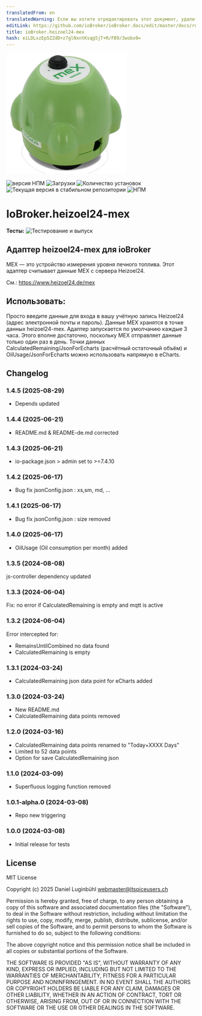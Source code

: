 ```yaml
---
translatedFrom: en
translatedWarning: Если вы хотите отредактировать этот документ, удалите поле «translationFrom», в противном случае этот документ будет снова автоматически переведен
editLink: https://github.com/ioBroker/ioBroker.docs/edit/master/docs/ru/adapterref/iobroker.heizoel24-mex/README.md
title: ioBroker.heizoel24-mex
hash: eiLDLxzEp5ZZdD+z7glNxntKsqg5jT+R/FB9/3wobx0=
---
```

![Логотип](../../../en/adapterref/iobroker.heizoel24-mex/admin/heizoel24-mex.png)

![версия НПМ](https://img.shields.io/npm/v/iobroker.heizoel24-mex.svg)
![Загрузки](https://img.shields.io/npm/dm/iobroker.heizoel24-mex.svg)
![Количество установок](https://iobroker.live/badges/heizoel24-mex-installed.svg)
![Текущая версия в стабильном репозитории](https://iobroker.live/badges/heizoel24-mex-stable.svg)
![НПМ](https://nodei.co/npm/iobroker.heizoel24-mex.png?downloads=true)

# IoBroker.heizoel24-mex
**Тесты:** ![Тестирование и выпуск](https://github.com/ltspicer/ioBroker.heizoel24-mex/workflows/Test%20and%20Release/badge.svg)

## Адаптер heizoel24-mex для ioBroker
MEX — это устройство измерения уровня печного топлива. Этот адаптер считывает данные MEX с сервера Heizoel24.

См.: https://www.heizoel24.de/mex

## Использовать:
Просто введите данные для входа в вашу учётную запись Heizoel24 (адрес электронной почты и пароль).
Данные MEX хранятся в точке данных heizoel24-mex.
Адаптер запускается по умолчанию каждые 3 часа. Этого вполне достаточно, поскольку MEX отправляет данные только один раз в день.
Точки данных CalculatedRemaining/JsonForEcharts (расчётный остаточный объём) и OilUsage/JsonForEcharts можно использовать напрямую в eCharts.

## Changelog
### 1.4.5 (2025-08-29)

- Depends updated

### 1.4.4 (2025-06-21)

- README.md & README-de.md corrected

### 1.4.3 (2025-06-21)

- io-package.json > admin set to >=7.4.10

### 1.4.2 (2025-06-17)

- Bug fix jsonConfig.json : xs,sm, md, ...

### 1.4.1 (2025-06-17)

- Bug fix jsonConfig.json : size removed

### 1.4.0 (2025-06-17)

- OilUsage (Oil consumption per month) added

### 1.3.5 (2024-08-08)

js-controller dependency updated

### 1.3.3 (2024-06-04)

Fix: no error if CalculatedRemaining is empty and mqtt is active

### 1.3.2 (2024-06-04)

Error intercepted for:
- RemainsUntilCombined no data found
- CalculatedRemaining is empty

### 1.3.1 (2024-03-24)

- CalculatedRemaining json data point for eCharts added

### 1.3.0 (2024-03-24)

- New README.md
- CalculatedRemaining data points removed

### 1.2.0 (2024-03-16)

- CalculatedRemaining data points renamed to "Today+XXXX Days"
- Limited to 52 data points
- Option for save CalculatedRemaining json

### 1.1.0 (2024-03-09)

- Superfluous logging function removed

### 1.0.1-alpha.0 (2024-03-08)

- Repo new triggering

### 1.0.0 (2024-03-08)

- Initial release for tests

## License
MIT License

Copyright (c) 2025 Daniel Luginbühl <webmaster@ltspiceusers.ch>

Permission is hereby granted, free of charge, to any person obtaining a copy
of this software and associated documentation files (the "Software"), to deal
in the Software without restriction, including without limitation the rights
to use, copy, modify, merge, publish, distribute, sublicense, and/or sell
copies of the Software, and to permit persons to whom the Software is
furnished to do so, subject to the following conditions:

The above copyright notice and this permission notice shall be included in all
copies or substantial portions of the Software.

THE SOFTWARE IS PROVIDED "AS IS", WITHOUT WARRANTY OF ANY KIND, EXPRESS OR
IMPLIED, INCLUDING BUT NOT LIMITED TO THE WARRANTIES OF MERCHANTABILITY,
FITNESS FOR A PARTICULAR PURPOSE AND NONINFRINGEMENT. IN NO EVENT SHALL THE
AUTHORS OR COPYRIGHT HOLDERS BE LIABLE FOR ANY CLAIM, DAMAGES OR OTHER
LIABILITY, WHETHER IN AN ACTION OF CONTRACT, TORT OR OTHERWISE, ARISING FROM,
OUT OF OR IN CONNECTION WITH THE SOFTWARE OR THE USE OR OTHER DEALINGS IN THE
SOFTWARE.